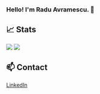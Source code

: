 ### Hello! I'm Radu Avramescu. 👋

## 📈 Stats
<div display="inline">
  <img src="https://github-readme-stats.vercel.app/api/top-langs/?username=RaduAvramescu&theme=dark&show_icons=true" />
  <img src="https://github-readme-stats.vercel.app/api?username=RaduAvramescu&theme=dark&show_icons=true&hide=contribs,prs" />
</div>

## 📫 Contact
<a href="https://www.linkedin.com/in/radu-a-4863a486/">
  LinkedIn
</a>

<!--
**RaduAvramescu/RaduAvramescu** is a ✨ _special_ ✨ repository because its `README.md` (this file) appears on your GitHub profile.

Here are some ideas to get you started:

- 🔭 I’m currently working on ...
- 🌱 I’m currently learning ...
- 👯 I’m looking to collaborate on ...
- 🤔 I’m looking for help with ...
- 💬 Ask me about ...
- 📫 How to reach me: ...
- 😄 Pronouns: ...
- ⚡ Fun fact: ...
-->
